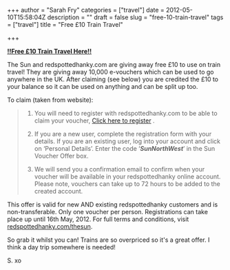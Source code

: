 +++
author = "Sarah Fry"
categories = ["travel"]
date = 2012-05-10T15:58:04Z
description = ""
draft = false
slug = "free-10-train-travel"
tags = ["travel"]
title = "Free £10 Train Travel"

+++


<p style="text-align: left;"><strong><a href="http://www.redspottedhanky.com/thesun/" target="_blank">!!Free £10 Train Travel Here!!</a></strong></p>
The Sun and redspottedhanky.com are giving away free £10 to use on train travel! They are giving away 10,000 e-vouchers which can be used to go anywhere in the UK. After claiming (see below) you are credited the £10 to your balance so it can be used on anything and can be split up too.

To claim (taken from website):
<blockquote>
<div>

1. You will need to register with redspottedhanky.com to be able to claim your voucher, <a href="https://tickets.redspottedhanky.com/rsh/en/account/Register.aspx" target="_blank">Click here to register</a> .

2. If you are a new user, complete the registration form with your details. If you are an existing user, log into your account and click on ‘Personal Details’. Enter the code ‘<em><strong>SunNorthWest</strong></em>’ in the Sun Voucher Offer box.

3. We will send you a confirmation email to confirm when your voucher will be available in your redspottedhanky online account. Please note, vouchers can take up to 72 hours to be added to the created account.

</div></blockquote>
<div>

This offer is valid for new AND existing redspottedhanky customers and is non-transferable. Only one voucher per person. Registrations can take place up until 16th May, 2012. For full terms and conditions, visit <a href="http://redspottedhanky.com/thesun" target="_blank">redspottedhanky.com/thesun</a>.

So grab it whilst you can! Trains are so overpriced so it's a great offer. I think a day trip somewhere is needed!

S. xo

</div>
&nbsp;

